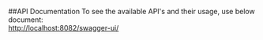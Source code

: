 ##API Documentation
To see the available API's and their usage, use below document:<br>
[http://localhost:8082/swagger-ui/][Swagger URL]

[Swagger URL]: http://localhost:8082/swagger-ui/